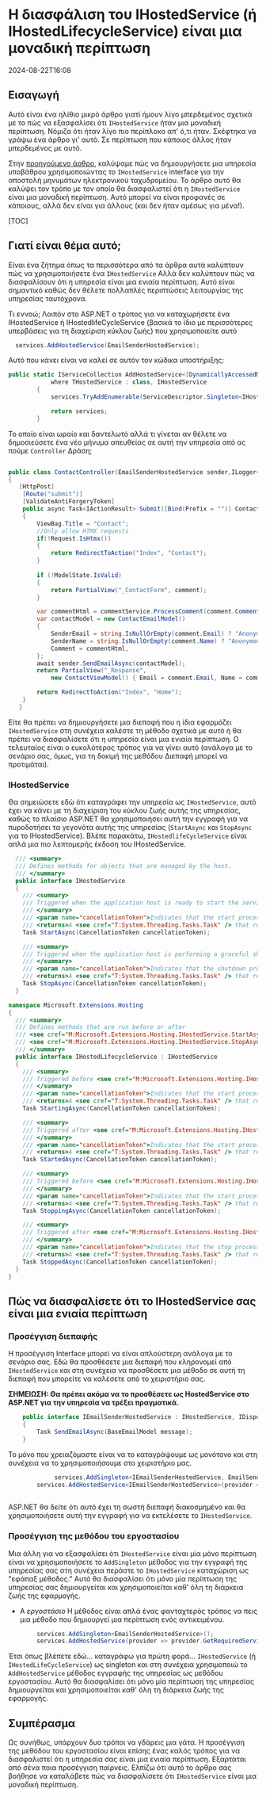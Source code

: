 # Η διασφάλιση του IHostedService (ή IHostedLifecycleService) είναι μια μοναδική περίπτωση

<!--category-- ASP.NET -->
<datetime class="hidden">2024-08-22T16:08</datetime>

## Εισαγωγή

Αυτό είναι ένα ηλίθιο μικρό άρθρο γιατί ήμουν λίγο μπερδεμένος σχετικά με το πώς να εξασφαλίσει ότι `IHostedService` ήταν μια μοναδική περίπτωση. Νόμιζα ότι ήταν λίγο πιο περίπλοκο απ' ό,τι ήταν. Σκέφτηκα να γράψω ένα άρθρο γι' αυτό. Σε περίπτωση που κάποιος άλλος ήταν μπερδεμένος με αυτό.

Στην [προηγούμενο άρθρο](/blog/addingasyncsendingforemails), καλύψαμε πώς να δημιουργήσετε μια υπηρεσία υποβάθρου χρησιμοποιώντας το `IHostedService` interface για την αποστολή μηνυμάτων ηλεκτρονικού ταχυδρομείου. Το άρθρο αυτό θα καλύψει τον τρόπο με τον οποίο θα διασφαλιστεί ότι η `IHostedService` είναι μια μοναδική περίπτωση.
Αυτό μπορεί να είναι προφανές σε κάποιους, αλλά δεν είναι για άλλους (και δεν ήταν αμέσως για μένα!).

[TOC]

## Γιατί είναι θέμα αυτό;

Είναι ένα ζήτημα όπως τα περισσότερα από τα άρθρα αυτά καλύπτουν πώς να χρησιμοποιήσετε ένα `IHostedService` Αλλά δεν καλύπτουν πώς να διασφαλίσουν ότι η υπηρεσία είναι μια ενιαία περίπτωση. Αυτό είναι σημαντικό καθώς δεν θέλετε πολλαπλές περιπτώσεις λειτουργίας της υπηρεσίας ταυτόχρονα.

Τι εννοώ; Λοιπόν στο ASP.NET ο τρόπος για να καταχωρήσετε ένα IHostedService ή IHostedlifeCycleService (βασικά το ίδιο με περισσότερες υπερβάσεις για τη διαχείριση κύκλου ζωής) που χρησιμοποιείτε αυτό

```csharp
  services.AddHostedService(EmailSenderHostedService);
```

Αυτό που κάνει είναι να καλεί σε αυτόν τον κώδικα υποστήριξης:

```csharp
public static IServiceCollection AddHostedService<[DynamicallyAccessedMembers(DynamicallyAccessedMemberTypes.PublicConstructors)] THostedService>(this IServiceCollection services)
            where THostedService : class, IHostedService
        {
            services.TryAddEnumerable(ServiceDescriptor.Singleton<IHostedService, THostedService>());

            return services;
        }

```

Το οποίο είναι ωραίο και δαντελωτό αλλά τι γίνεται αν θέλετε να δημοσιεύσετε ένα νέο μήνυμα απευθείας σε αυτή την υπηρεσία από ας πούμε `Controller` Δράση;

```csharp

public class ContactController(EmailSenderHostedService sender,ILogger<BaseController> logger) ...
{
   [HttpPost]
    [Route("submit")]
    [ValidateAntiForgeryToken]
    public async Task<IActionResult> Submit([Bind(Prefix = "")] ContactViewModel comment)
    {
        ViewBag.Title = "Contact";
        //Only allow HTMX requests
        if(!Request.IsHtmx())
        {
            return RedirectToAction("Index", "Contact");
        }
      
        if (!ModelState.IsValid)
        {
            return PartialView("_ContactForm", comment);
        }

        var commentHtml = commentService.ProcessComment(comment.Comment);
        var contactModel = new ContactEmailModel()
        {
            SenderEmail = string.IsNullOrEmpty(comment.Email) ? "Anonymous" : comment.Email,
            SenderName = string.IsNullOrEmpty(comment.Name) ? "Anonymous" : comment.Name,
            Comment = commentHtml,
        };
        await sender.SendEmailAsync(contactModel);
        return PartialView("_Response",
            new ContactViewModel() { Email = comment.Email, Name = comment.Name, Comment = commentHtml });

        return RedirectToAction("Index", "Home");
    }
   }
```

Είτε θα πρέπει να δημιουργήσετε μια διεπαφή που η ίδια εφαρμόζει `IHostedService` στη συνέχεια καλέστε τη μέθοδο σχετικά με αυτό ή θα πρέπει να διασφαλίσετε ότι η υπηρεσία είναι μια ενιαία περίπτωση. Ο τελευταίος είναι ο ευκολότερος τρόπος για να γίνει αυτό (ανάλογα με το σενάριο σας, όμως, για τη δοκιμή της μεθόδου Διεπαφή μπορεί να προτιμάται).

### IHostedService

Θα σημειώσετε εδώ ότι καταγράφει την υπηρεσία ως `IHostedService`, αυτό έχει να κάνει με τη διαχείριση του κύκλου ζωής αυτής της υπηρεσίας, καθώς το πλαίσιο ASP.NET θα χρησιμοποιήσει αυτή την εγγραφή για να πυροδοτήσει τα γεγονότα αυτής της υπηρεσίας (`StartAsync` και `StopAsync` για το IHostedService). Βλέπε παρακάτω, `IHostedlifeCycleService` είναι απλά μια πιο λεπτομερής έκδοση του IHostedService.

```csharp
  /// <summary>
  /// Defines methods for objects that are managed by the host.
  /// </summary>
  public interface IHostedService
  {
    /// <summary>
    /// Triggered when the application host is ready to start the service.
    /// </summary>
    /// <param name="cancellationToken">Indicates that the start process has been aborted.</param>
    /// <returns>A <see cref="T:System.Threading.Tasks.Task" /> that represents the asynchronous Start operation.</returns>
    Task StartAsync(CancellationToken cancellationToken);

    /// <summary>
    /// Triggered when the application host is performing a graceful shutdown.
    /// </summary>
    /// <param name="cancellationToken">Indicates that the shutdown process should no longer be graceful.</param>
    /// <returns>A <see cref="T:System.Threading.Tasks.Task" /> that represents the asynchronous Stop operation.</returns>
    Task StopAsync(CancellationToken cancellationToken);
  }

namespace Microsoft.Extensions.Hosting
{
  /// <summary>
  /// Defines methods that are run before or after
  /// <see cref="M:Microsoft.Extensions.Hosting.IHostedService.StartAsync(System.Threading.CancellationToken)" /> and
  /// <see cref="M:Microsoft.Extensions.Hosting.IHostedService.StopAsync(System.Threading.CancellationToken)" />.
  /// </summary>
  public interface IHostedLifecycleService : IHostedService
  {
    /// <summary>
    /// Triggered before <see cref="M:Microsoft.Extensions.Hosting.IHostedService.StartAsync(System.Threading.CancellationToken)" />.
    /// </summary>
    /// <param name="cancellationToken">Indicates that the start process has been aborted.</param>
    /// <returns>A <see cref="T:System.Threading.Tasks.Task" /> that represents the asynchronous operation.</returns>
    Task StartingAsync(CancellationToken cancellationToken);

    /// <summary>
    /// Triggered after <see cref="M:Microsoft.Extensions.Hosting.IHostedService.StartAsync(System.Threading.CancellationToken)" />.
    /// </summary>
    /// <param name="cancellationToken">Indicates that the start process has been aborted.</param>
    /// <returns>A <see cref="T:System.Threading.Tasks.Task" /> that represents the asynchronous operation.</returns>
    Task StartedAsync(CancellationToken cancellationToken);

    /// <summary>
    /// Triggered before <see cref="M:Microsoft.Extensions.Hosting.IHostedService.StopAsync(System.Threading.CancellationToken)" />.
    /// </summary>
    /// <param name="cancellationToken">Indicates that the start process has been aborted.</param>
    /// <returns>A <see cref="T:System.Threading.Tasks.Task" /> that represents the asynchronous operation.</returns>
    Task StoppingAsync(CancellationToken cancellationToken);

    /// <summary>
    /// Triggered after <see cref="M:Microsoft.Extensions.Hosting.IHostedService.StopAsync(System.Threading.CancellationToken)" />.
    /// </summary>
    /// <param name="cancellationToken">Indicates that the stop process has been aborted.</param>
    /// <returns>A <see cref="T:System.Threading.Tasks.Task" /> that represents the asynchronous operation.</returns>
    Task StoppedAsync(CancellationToken cancellationToken);
  }
}
```

## Πώς να διασφαλίσετε ότι το IHostedService σας είναι μια ενιαία περίπτωση

### Προσέγγιση διεπαφής

Η προσέγγιση Interface μπορεί να είναι απλούστερη ανάλογα με το σενάριο σας. Εδώ θα προσθέσετε μια διεπαφή που κληρονομεί από `IHostedService` και στη συνέχεια να προσθέσετε μια μέθοδο σε αυτή τη διεπαφή που μπορείτε να καλέσετε από το χειριστήριο σας.

**ΣΗΜΕΙΩΣΗ: Θα πρέπει ακόμα να το προσθέσετε ως HostedService στο ASP.NET για την υπηρεσία να τρέξει πραγματικά.**

```csharp
    public interface IEmailSenderHostedService : IHostedService, IDisposable
    {
        Task SendEmailAsync(BaseEmailModel message);
    }
```

Το μόνο που χρειαζόμαστε είναι να το καταγράψουμε ως μονότονο και στη συνέχεια να το χρησιμοποιήσουμε στο χειριστήριο μας.

```csharp
             services.AddSingleton<IEmailSenderHostedService, EmailSenderHostedService>();
        services.AddHostedService<IEmailSenderHostedService>(provider => provider.GetRequiredService<IEmailSenderHostedService>());
        
```

ASP.NET θα δείτε ότι αυτό έχει τη σωστή διεπαφή διακοσμημένο και θα χρησιμοποιήσετε αυτή την εγγραφή για να εκτελέσετε το `IHostedService`.

### Προσέγγιση της μεθόδου του εργοστασίου

Μια άλλη για να εξασφαλίσει ότι `IHostedService` είναι μία μόνο περίπτωση είναι να χρησιμοποιήσετε το `AddSingleton` μέθοδος για την εγγραφή της υπηρεσίας σας στη συνέχεια περάστε το `IHostedService` καταχώριση ως "εφάπαξ μέθοδος." Αυτό θα διασφαλίσει ότι μόνο μία περίπτωση της υπηρεσίας σας δημιουργείται και χρησιμοποιείται καθ' όλη τη διάρκεια ζωής της εφαρμογής.

* Α *εργοστάσιο* Η μέθοδος είναι απλά ένας φανταχτερός τρόπος να πεις μια μέθοδο που δημιουργεί μια περίπτωση ενός αντικειμένου.

```csharp
        services.AddSingleton<EmailSenderHostedService>();
        services.AddHostedService(provider => provider.GetRequiredService<EmailSenderHostedService>());
```

Έτσι όπως βλέπετε εδώ... καταγράφω για πρώτη φορά... `IHostedService` (ή `IHostedLifeCycleService`) ως singleton και στη συνέχεια χρησιμοποιώ το `AddHostedService` μέθοδος εγγραφής της υπηρεσίας ως μεθόδου εργοστασίου. Αυτό θα διασφαλίσει ότι μόνο μία περίπτωση της υπηρεσίας δημιουργείται και χρησιμοποιείται καθ' όλη τη διάρκεια ζωής της εφαρμογής.

## Συμπέρασμα

Ως συνήθως, υπάρχουν δυο τρόποι να γδάρεις μια γάτα.  Η προσέγγιση της μεθόδου του εργοστασίου είναι επίσης ένας καλός τρόπος για να διασφαλιστεί ότι η υπηρεσία σας είναι μια ενιαία περίπτωση. Εξαρτάται από σένα ποια προσέγγιση παίρνεις. Ελπίζω ότι αυτό το άρθρο σας βοήθησε να καταλάβετε πώς να διασφαλίσετε ότι `IHostedService` είναι μια μοναδική περίπτωση.